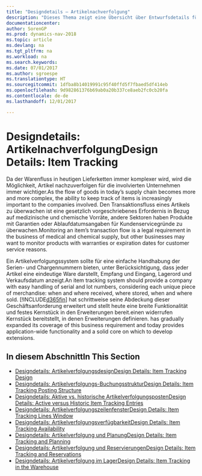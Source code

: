 ```yaml
---
title: "Designdetails – Artikelnachverfolgung"
description: "Dieses Thema zeigt eine Übersicht über Entwurfsdetails für Artikelverfolgung."
documentationcenter: 
author: SorenGP
ms.prod: dynamics-nav-2018
ms.topic: article
ms.devlang: na
ms.tgt_pltfrm: na
ms.workload: na
ms.search.keywords: 
ms.date: 07/01/2017
ms.author: sgroespe
ms.translationtype: HT
ms.sourcegitcommit: 1dfba8b14019991c95f40ffd5f7fbaed5df414eb
ms.openlocfilehash: 9d982861376b69ab0a20b337ce8aeb2fc0cb20fa
ms.contentlocale: de-de
ms.lasthandoff: 12/01/2017

---
```

# <a name="design-details-item-tracking"></a><span data-ttu-id="17752-103">Designdetails: Artikelnachverfolgung</span><span class="sxs-lookup"><span data-stu-id="17752-103">Design Details: Item Tracking</span></span>
<span data-ttu-id="17752-104">Da der Warenfluss in heutigen Lieferketten immer komplexer wird, wird die Möglichkeit, Artikel nachzuverfolgen für die involvierten Unternehmen immer wichtiger.</span><span class="sxs-lookup"><span data-stu-id="17752-104">As the flow of goods in today’s supply chain becomes more and more complex, the ability to keep track of items is increasingly important to the companies involved.</span></span> <span data-ttu-id="17752-105">Den Transaktionsfluss eines Artikels zu überwachen ist eine gesetzlich vorgeschriebenes Erfordernis in Bezug auf medizinische und chemische Vorräte, andere Sektoren haben Produkte mit Garantien oder Ablaufdatumsangaben für Kundenservicegründe zu überwachen.</span><span class="sxs-lookup"><span data-stu-id="17752-105">Monitoring an item’s transaction flow is a legal requirement in the business of medical and chemical supply, but other businesses may want to monitor products with warranties or expiration dates for customer service reasons.</span></span>  

<span data-ttu-id="17752-106">Ein Artikelverfolgungssystem sollte für eine einfache Handhabung der Serien- und Chargennummern bieten, unter Berücksichtigung, dass jeder Artikel eine eindeutige Ware darstellt, Empfang und Eingang, Lagerord und Verkaufsdatum anzeigt.</span><span class="sxs-lookup"><span data-stu-id="17752-106">An item tracking system should provide a company with easy handling of serial and lot numbers, considering each unique piece of merchandise: when and where received, where stored, when and where sold.</span></span> [!INCLUDE[d365fin](includes/d365fin_md.md)]<span data-ttu-id="17752-107"> hat schrittweise seine Abdeckung dieser Geschäftsanforderung erweitert und stellt heute eine breite Funktionalität und festes Kernstück in den Erweiterungen bereit.einen widerrufen Kernstück bereitstellt, in denen Erweiterungen definieren.</span><span class="sxs-lookup"><span data-stu-id="17752-107"> has gradually expanded its coverage of this business requirement and today provides application-wide functionality and a solid core on which to develop extensions.</span></span>  

## <a name="in-this-section"></a><span data-ttu-id="17752-108">In diesem Abschnitt</span><span class="sxs-lookup"><span data-stu-id="17752-108">In This Section</span></span>  
* [<span data-ttu-id="17752-109">Designdetails: Artikelverfolgungsdesign</span><span class="sxs-lookup"><span data-stu-id="17752-109">Design Details: Item Tracking Design</span></span>](design-details-item-tracking-design.md)  
* [<span data-ttu-id="17752-110">Designdetails: Artikelverfolgungs-Buchungsstruktur</span><span class="sxs-lookup"><span data-stu-id="17752-110">Design Details: Item Tracking Posting Structure</span></span>](design-details-item-tracking-posting-structure.md)  
* [<span data-ttu-id="17752-111">Designdetails: Aktive vs. historische Artikelverfolgungsposten</span><span class="sxs-lookup"><span data-stu-id="17752-111">Design Details: Active versus Historic Item Tracking Entries</span></span>](design-details-active-versus-historic-item-tracking-entries.md)  
* [<span data-ttu-id="17752-112">Designdetails: Artikelverfolgungszeilenfenster</span><span class="sxs-lookup"><span data-stu-id="17752-112">Design Details: Item Tracking Lines Window</span></span>](design-details-item-tracking-lines-window.md)  
* [<span data-ttu-id="17752-113">Designdetails: Artikelverfolgungsverfügbarkeit</span><span class="sxs-lookup"><span data-stu-id="17752-113">Design Details: Item Tracking Availability</span></span>](design-details-item-tracking-availability.md)  
* [<span data-ttu-id="17752-114">Designdetails: Artikelverfolgung und Planung</span><span class="sxs-lookup"><span data-stu-id="17752-114">Design Details: Item Tracking and Planning</span></span>](design-details-item-tracking-and-planning.md)  
* [<span data-ttu-id="17752-115">Designdetails: Artikelverfolgung und Reservierungen</span><span class="sxs-lookup"><span data-stu-id="17752-115">Design Details: Item Tracking and Reservations</span></span>](design-details-item-tracking-and-reservations.md)  
* [<span data-ttu-id="17752-116">Designdetails: Artikelverfolgung im Lager</span><span class="sxs-lookup"><span data-stu-id="17752-116">Design Details: Item Tracking in the Warehouse</span></span>](design-details-item-tracking-in-the-warehouse.md)

